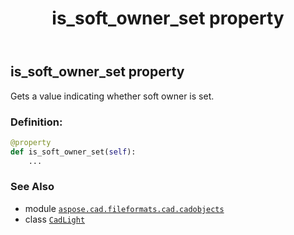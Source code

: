 ﻿---
title: is_soft_owner_set property
second_title: Aspose.CAD for Python via .NET API References
description: 
type: docs
weight: 270
url: /aspose.cad.fileformats.cad.cadobjects/cadlight/is_soft_owner_set/
is_root: false
---

## is_soft_owner_set property


Gets a value indicating whether soft owner is set.
### Definition:
```python
@property
def is_soft_owner_set(self):
    ...
```

### See Also
* module [`aspose.cad.fileformats.cad.cadobjects`](../../)
* class [`CadLight`](/cad/python-net/aspose.cad.fileformats.cad.cadobjects/cadlight)
